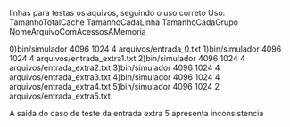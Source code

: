 linhas para testas os aquivos, seguindo o uso correto
Uso: TamanhoTotalCache TamanhoCadaLinha TamanhoCadaGrupo NomeArquivoComAcessosAMemoria

0)bin/simulador 4096 1024 4 arquivos/entrada_0.txt
1)bin/simulador 4096 1024 4 arquivos/entrada_extra1.txt
2)bin/simulador 4096 1024 4 arquivos/entrada_extra2.txt
3)bin/simulador 4096 1024 4 arquivos/entrada_extra3.txt
4)bin/simulador 4096 1024 4 arquivos/entrada_extra4.txt
5)bin/simulador 4096 1024 2 arquivos/entrada_extra5.txt

A saida do caso de teste da entrada extra 5 apresenta inconsistencia
